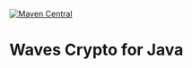 [![Maven Central](https://img.shields.io/maven-central/v/com.wavesplatform/waves-crypto.svg?label=Maven%20Central)](https://search.maven.org/artifact/com.wavesplatform/waves-crypto)

# Waves Crypto for Java
